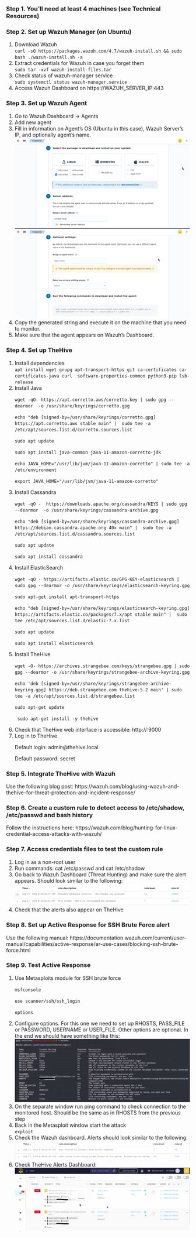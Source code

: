 <h3>Step 1. You’ll need at least 4 machines (see Technical Resources)</h3>
<h3>Step 2. Set up Wazuh Manager (on Ubuntu)</h3>
<ol>
  <li>Download Wazuh</li>
    <code>curl -sO https://packages.wazuh.com/4.7/wazuh-install.sh && sudo bash ./wazuh-install.sh -a </code>
  <li>Extract credentials for Wazuh in case you forget them </li>
    <code>sudo tar -xvf wazuh-install-files.tar</code>
  <li>Check status of wazuh-manager service</li>
    <code>sudo systemctl status wazuh-manager.service </code>
  <li>Access Wazuh Dashboard on https://WAZUH_SERVER_IP:443</li>
</ol>
<h3>Step 3. Set up Wazuh Agent</h3>
<ol>
   <li>Go to Wazuh Dashboard -> Agents</li>
   <li>Add new agent</li>
  <li>Fill in information on Agent’s OS (Ubuntu in this case), Wazuh Server’s IP, and optionally agent’s name.</li>
  <img alt="agentCreation1" src=https://github.com/daria-garmash/soc-automation-wazuh/blob/7dcaf49bc86eeb10a847db1c6b0835dbe4d3cdb6/Images/AgentCreation1.png>
  <img alt="agentCreation2" src=https://github.com/daria-garmash/soc-automation-wazuh/blob/7dcaf49bc86eeb10a847db1c6b0835dbe4d3cdb6/Images/AgentCreation2.png >
  <li>Copy the generated string and execute it on the machine that you need to monitor.</li>
  <li>Make sure that the agent appears on Wazuh’s Dashboard.</li>
</ol>
<h3>Step 4. Set up TheHive </h3>
<ol>
  <li>Install dependencies</li>
  <code>apt install wget gnupg apt-transport-https git ca-certificates ca-certificates-java curl  software-properties-common python3-pip lsb-release</code>
  
  <li>Install Java</li>
  <p><code>wget -qO- https://apt.corretto.aws/corretto.key | sudo gpg --dearmor  -o /usr/share/keyrings/corretto.gpg</code></p>
  <p><code>echo "deb [signed-by=/usr/share/keyrings/corretto.gpg] https://apt.corretto.aws stable main" |  sudo tee -a /etc/apt/sources.list.d/corretto.sources.list</code></p>
  <p><code>sudo apt update</code></p>
  <p><code>sudo apt install java-common java-11-amazon-corretto-jdk</code></p>
  <p><code>echo JAVA_HOME="/usr/lib/jvm/java-11-amazon-corretto" | sudo tee -a /etc/environment </code></p>
  <p><code>export JAVA_HOME="/usr/lib/jvm/java-11-amazon-corretto"</code></p>
  
  <li>Install Cassandra </li>
  <p><code>wget -qO -  https://downloads.apache.org/cassandra/KEYS | sudo gpg --dearmor  -o /usr/share/keyrings/cassandra-archive.gpg</code> </p>
  <p><code>echo "deb [signed-by=/usr/share/keyrings/cassandra-archive.gpg] https://debian.cassandra.apache.org 40x main" |  sudo tee -a /etc/apt/sources.list.d/cassandra.sources.list</code> </p>
  <p><code>sudo apt update</code> </p>
  <p><code>sudo apt install cassandra</code> </p>
  
  <li>Install ElasticSearch</li>
  <p> <code>wget -qO - https://artifacts.elastic.co/GPG-KEY-elasticsearch |  sudo gpg --dearmor -o /usr/share/keyrings/elasticsearch-keyring.gpg</code> </p>
  <p> <code>sudo apt-get install apt-transport-https</code> </p>
  <p> <code>echo "deb [signed-by=/usr/share/keyrings/elasticsearch-keyring.gpg] https://artifacts.elastic.co/packages/7.x/apt stable main" |  sudo tee /etc/apt/sources.list.d/elastic-7.x.list </code> </p>
  <p> <code>sudo apt update</code> </p>
  <p> <code>sudo apt install elasticsearch</code> </p>
  
  <li>Install TheHive </li>
  <p> <code>wget -O- https://archives.strangebee.com/keys/strangebee.gpg | sudo gpg --dearmor -o /usr/share/keyrings/strangebee-archive-keyring.gpg</code> </p>
  <p> <code>echo 'deb [signed-by=/usr/share/keyrings/strangebee-archive-keyring.gpg] https://deb.strangebee.com thehive-5.2 main' | sudo tee -a /etc/apt/sources.list.d/strangebee.list</code> </p>
 <p> <code>sudo apt-get update</code> </p>
  <p> <code> sudo apt-get install -y thehive</code> </p>
  
  <li>Check that TheHive web interface is accessible: http://<THEHIVE_IP>:9000</li>
    <li>Log in to TheHive </li>
    <p>Default login: admin@thehive.local </p>
    <p>Default password: secret</p>
</ol>
<h3>Step 5. Integrate TheHive with Wazuh </h3>
Use the following blog post: https://wazuh.com/blog/using-wazuh-and-thehive-for-threat-protection-and-incident-response/
    
<h3>Step 6. Create a custom rule to detect access to /etc/shadow, /etc/passwd and bash history </h3>
Follow the instructions here: https://wazuh.com/blog/hunting-for-linux-credential-access-attacks-with-wazuh/

<h3>Step 7. Access credentials files to test the custom rule</h3>
<ol>
<li>Log in as a non-root user</li>
  <li>Run commands: cat /etc/passwd and cat /etc/shadow</li>
  <li>Go back to Wazuh Dashboard (Threat Hunting) and make sure the alert appears. Should look similar to the following:</li>
  <img alt="credentialsAccess" src=https://github.com/daria-garmash/soc-automation-wazuh/blob/7dcaf49bc86eeb10a847db1c6b0835dbe4d3cdb6/Images/CredentialAccessAlerts.png>
  <li>Check that the alerts also appear on TheHive</li>
</ol>

<h3>Step 8. Set up Active Response for SSH Brute Force alert </h3>
Use the following manual: https://documentation.wazuh.com/current/user-manual/capabilities/active-response/ar-use-cases/blocking-ssh-brute-force.html

<h3>Step 9. Test Active Response </h3>
<ol>
  <li>Use Metasploits module for SSH brute force </li>
  <p><code>msfconsole</code></p>
  <p><code>use scanner/ssh/ssh_login</code></p>
  <p><code>options</code> </p>
  <li>Configure options. For this one we need to set up RHOSTS, PASS_FILE or PASSWORD, USERNAME or USER_FILE. Other options are optional. In the end we should have something like this:</li>
  <img alt="metasploitOptions" src=https://github.com/daria-garmash/soc-automation-wazuh/blob/7dcaf49bc86eeb10a847db1c6b0835dbe4d3cdb6/Images/MetasploitOptions.png>
  <li>On the separate window run ping command to check connection to the monitored host. Should be the same as in RHOSTS from the previous step</li>
  <li>Back in the Metasploit window start the attack</li>
  <code>exploit</code>
  <li>Check the Wazuh dashboard. Alerts should look similar to the following:</li>
  <img alt="activeResponseAlert" src=https://github.com/daria-garmash/soc-automation-wazuh/blob/7dcaf49bc86eeb10a847db1c6b0835dbe4d3cdb6/Images/ActiveResponseAlert.png>
  <li>Check TheHive Alerts Dashboard: </li>
   <img alt="bruteForceAlert" src=https://github.com/daria-garmash/soc-automation-wazuh/blob/7dcaf49bc86eeb10a847db1c6b0835dbe4d3cdb6/Images/BruteForceAlertTheHive.png>
</ol>













